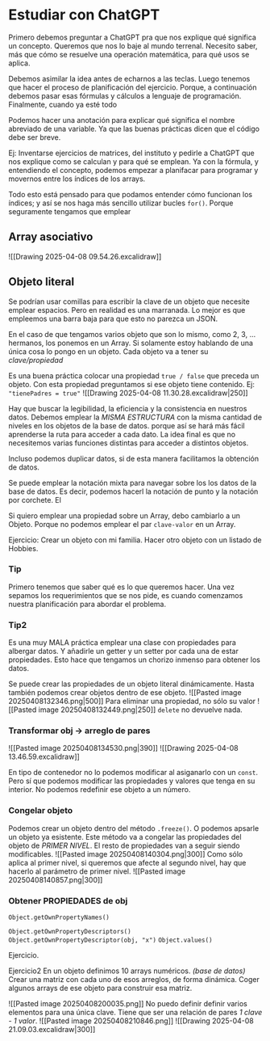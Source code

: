 # Estudiar con ChatGPT
Primero debemos preguntar a ChatGPT pra que nos explique qué significa un concepto. Queremos que nos lo baje al mundo terrenal. Necesito saber, más que cómo se resuelve una operación matemática, para qué usos se aplica.

Debemos asimilar la idea antes de echarnos a las teclas. Luego tenemos que hacer el proceso de planificación del ejercicio. Porque, a continuación debemos pasar esas fórmulas y cálculos a lenguaje de programación. Finalmente, cuando ya esté todo 

Podemos hacer una anotación para explicar qué significa el nombre abreviado de una variable. Ya que las buenas prácticas dicen que el código debe ser breve.

Ej: Inventarse ejercicios de matrices, del instituto y pedirle a ChatGPT que nos explique como se calculan y para qué se emplean. Ya con la fórmula, y entendiendo el concepto, podemos empezar a planifacar para programar y movernos entre los índices de los arrays.

Todo esto está pensado para que podamos entender cómo funcionan los índices; y así se nos haga más sencillo utilizar bucles `for()`. Porque seguramente tengamos que emplear 

## Array asociativo
![[Drawing 2025-04-08 09.54.26.excalidraw]]

## Objeto literal
Se podrían usar comillas para escribir la clave de un objeto que necesite emplear espacios. Pero en realidad es una marranada. Lo mejor es que empleemos una barra baja para que esto no parezca un JSON.

En el caso de que tengamos varios objeto que son lo mismo, como 2, 3, ... hermanos, los ponemos en un Array. Si solamente estoy hablando de una única cosa lo pongo en un objeto. Cada objeto va a tener su *clave/propiedad*  

Es una buena práctica colocar una propiedad `true / false` que preceda un objeto. Con esta propiedad preguntamos si ese objeto tiene contenido. Ej: `"tienePadres = true"` 
![[Drawing 2025-04-08 11.30.28.excalidraw|250]]

Hay que buscar la legibilidad, la eficiencia y la consistencia en nuestros datos. Debemos emplear la *MISMA ESTRUCTURA* con la misma cantidad de niveles en los objetos de la base de datos. porque así se hará más fácil aprenderse la ruta para acceder a cada dato. La idea final es que no necesitemos varias funciones distintas para acceder a distintos objetos.

Incluso podemos duplicar datos, si de esta manera facilitamos la obtención de datos.

Se puede emplear la notación mixta para navegar sobre los los datos de la base de datos. Es decir, podemos hacerl la notación de punto y la notación por corchete. El 

Si quiero emplear una propiedad sobre un Array, debo cambiarlo a un Objeto. Porque no podemos emplear el par `clave-valor` en un Array.

Ejercicio: Crear un objeto con mi familia. Hacer otro objeto con un listado de Hobbies.
### Tip
Primero tenemos que saber qué es lo que queremos hacer. Una vez sepamos los requerimientos que se nos pide, es cuando comenzamos nuestra planificación para abordar el problema.

### Tip2
Es una muy MALA práctica emplear una clase con propiedades para albergar datos. Y añadirle un getter y un setter por cada una de estar propiedades. Esto hace que tengamos un chorizo inmenso para obtener los datos.

Se puede crear las propiedades de un objeto literal dinámicamente. Hasta también podemos crear objetos dentro de ese objeto. 
![[Pasted image 20250408132346.png|500]]
Para eliminar una propiedad, no sólo su valor
![[Pasted image 20250408132449.png|250]]
`delete` no devuelve nada.

### Transformar obj -> arreglo de pares
![[Pasted image 20250408134530.png|390]]
![[Drawing 2025-04-08 13.46.59.excalidraw]]

En tipo de contenedor no lo podemos modificar al asiganarlo con un `const`. Pero sí que podemos modificar las propiedades y valores que tenga en su interior. No podemos redefinir ese objeto a un número.

### Congelar objeto
Podemos crear un objeto dentro del método `.freeze()`. O podemos apsarle un objeto ya esistente. Este método va a congelar las propiedades del objeto de *PRIMER NIVEL*. El resto de propiedades van a seguir siendo modificables.
![[Pasted image 20250408140304.png|300]]
Como sólo aplica al primer nivel, si queremos que afecte al segundo nivel, hay que hacerlo al parámetro de primer nivel.
![[Pasted image 20250408140857.png|300]]

### Obtener PROPIEDADES de obj
`Object.getOwnPropertyNames()`

`Object.getOwnPropertyDescriptors()`
`Object.getOwnPropertyDescriptor(obj, "x")` 
`Object.values()`


Ejercicio. 

Ejercicio2
En un objeto definimos 10 arrays numéricos. *(base de datos)*
Crear una matriz con cada uno de esos arreglos, de forma dinámica.
Coger algunos arrays de ese objeto para construir esa matriz.

![[Pasted image 20250408200035.png]]
No puedo definir definir varios elementos para una única clave. Tiene que ser una relación de pares *1 clave - 1 valor*.
![[Pasted image 20250408210846.png]]
![[Drawing 2025-04-08 21.09.03.excalidraw|300]]